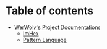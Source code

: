 # Table of contents

* [WerWolv's Project Documentations](README.md)
  * [ImHex](https://app.gitbook.com/o/xfl3734L2rDBS2sD53Zi/s/xj7sbzGbHH260vbpZOu1/)
  * [Pattern Language](https://app.gitbook.com/o/xfl3734L2rDBS2sD53Zi/s/WZzDdGjxmgMSIE3xly6o/)
